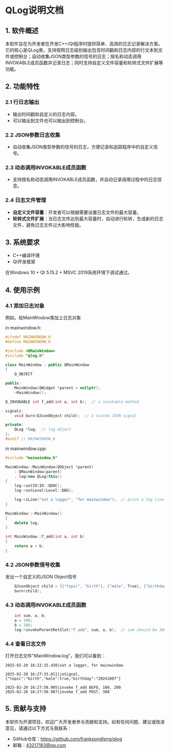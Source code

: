 # QLog说明文档

## 1. 软件概述

本软件旨在为开发者在开发C++/Qt程序时提供简单、高效的日志记录解决方案。它的核心是QLog类，支持按照日志级别输出包含时间戳和日志内容的行文本到文件或控制台；自动收集JSON类型参数的信号的日志；按名称动态调用INVOKABLE成员函数并记录日志；同时支持自定义文件容量和轮转式文件扩展等功能。

## 2. 功能特性

### 2.1 行日志输出

- 输出时间戳和自定义的日志内容。
- 可以输出到文件也可以输出到控制台。

### 2.2 JSON参数日志收集

- 自动收集JSON类型参数的信号的日志，方便记录和追踪程序中的自定义信号。

### 2.3 动态调用INVOKABLE成员函数

- 支持按名称动态调用INVOKABLE成员函数，并自动记录调用过程中的日志信息。

### 2.4 日志文件管理

- **自定义文件容量**：开发者可以根据需要设置日志文件的最大容量。
- **轮转式文件扩展**：当日志文件达到最大容量时，自动进行轮转，生成新的日志文件，避免日志文件过大影响性能。

## 3. 系统要求

- C++编译环境
- Qt开发框架

在Windows 10 + Qt 5.15.2 + MSVC 2019系统环境下调试通过。

## 4. 使用示例

### 4.1 添加日志对象

例如，给MainWindow类加上日志对象

in mainwindow.h:

```c++
#ifndef MAINWINDOW_H
#define MAINWINDOW_H

#include <QMainWindow>
#include "qlog.h"

class MainWindow : public QMainWindow
{
    Q_OBJECT

public:
    MainWindow(QWidget *parent = nullptr);
    ~MainWindow();

Q_INVOKABLE int f_add(int a, int b);  // a invokable method

signals:
    void burn(QJsonObject child);  // a custom JSON signal

private:
    QLog *log;  // log object
};
#endif // MAINWINDOW_H
```

in mainwindow.cpp:

```c++
#include "mainwindow.h"

MainWindow::MainWindow(QObject *parent)
    : QMainWindow(parent)
    , log(new QLog(this))
{
    log->setIO(IO::QDOC);
    log->setLevel(Level::DBG);

    log->iLine("set a logger", "for mainwindow");  // print a log line on INFO level
}

MainWindow::~MainWindow()
{
    delete log;
}

int MainWindow::f_add(int a, int b)
{
    return a + b;
}
```

### 4.2 JSON参数信号收集

发出一个自定义的JSON Object信号

```c++
    QJsonObject child = {{"topic", "birth"}, {"male", True}, {"birthday", "20241007"}};
    burn(child);
```

### 4.3 动态调用INVOKABLE成员函数


```c++
    int sum, a, b;
    a = 100;
    b = 200;
    log->invokeParentRetSlot("f_add", sum, a, b);  // sum should be 300
```

### 4.4 查看日志文件

打开⽇志⽂件"MainWindow.log"，我们可以看到：

```apl
2025-02-20 16:22:15.438|set a logger, for mainwindow

2025-02-20 16:27:33.011|joSignal,{"topic":"birth","male":true,"birthday":"20241007"}

2025-02-20 16:27:50.905|invoke f_add BEFO, 100, 200
2025-02-20 16:27:50.907|invoke f_add POST, 300

```



## 5. 贡献与支持

本软件为开源项目，欢迎广大开发者参与贡献和支持。如有任何问题、建议或改进意见，请通过以下方式与我联系：

- GitHub仓库：https://github.com/franksongfeng/qlog
- 邮箱：43217183@qq.com

